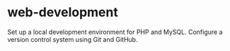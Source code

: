 # web-development
Set up a local development environment for PHP and MySQL.  Configure a version control system using Git and GitHub.
